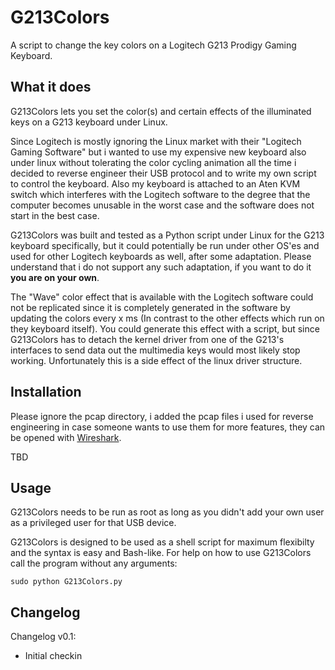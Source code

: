 # G213Colors
A script to change the key colors on a Logitech G213 Prodigy Gaming Keyboard.

## What it does
G213Colors lets you set the color(s) and certain effects of the illuminated keys on a G213 keyboard under Linux.

Since Logitech is mostly ignoring the Linux market with their "Logitech Gaming Software" but i wanted to use my expensive new keyboard also under linux without tolerating the color cycling animation all the time i decided to reverse engineer their USB protocol and to write my own script to control the keyboard. 
Also my keyboard is attached to an Aten KVM switch which interferes with the Logitech software to the degree that the computer becomes unusable in the worst case and the software does not start in the best case.

G213Colors was built and tested as a Python script under Linux for the G213 keyboard specifically, but it could potentially be run under other OS'es and used for other Logitech keyboards as well, after some adaptation. 
Please understand that i do not support any such adaptation, if you want to do it **you are on your own**.

The "Wave" color effect that is available with the Logitech software could not be replicated since it is completely generated in the software by updating the colors every x ms (In contrast to the other effects which run on they keyboard itself). You could generate this effect with a script, but since G213Colors has to detach the kernel driver from one of the G213's interfaces to send data out the multimedia keys would most likely stop working. Unfortunately this is a side effect of the linux driver structure.

## Installation
Please ignore the pcap directory, i added the pcap files i used for reverse engineering in case someone wants to use them for more features, they can be opened with [Wireshark](https://en.wikipedia.org/wiki/Wireshark).

TBD

## Usage
G213Colors needs to be run as root as long as you didn't add your own user as a privileged user for that USB device.

G213Colors is designed to be used as a shell script for maximum flexibilty and the syntax is easy and Bash-like.
For help on how to use G213Colors call the program without any arguments:

`sudo python G213Colors.py`

## Changelog
Changelog v0.1:
* Initial checkin
